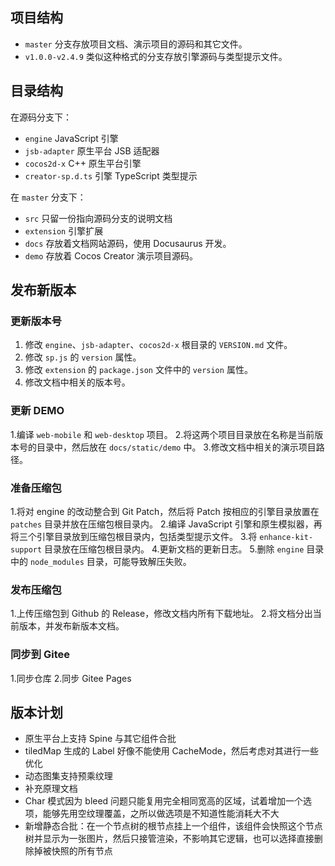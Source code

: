 ## 项目结构

- `master` 分支存放项目文档、演示项目的源码和其它文件。
- `v1.0.0-v2.4.9` 类似这种格式的分支存放引擎源码与类型提示文件。
  
## 目录结构

在源码分支下：

-  `engine` JavaScript 引擎
-  `jsb-adapter` 原生平台 JSB 适配器
-  `cocos2d-x` C++ 原生平台引擎
-  `creator-sp.d.ts` 引擎 TypeScript 类型提示

在 `master` 分支下：

- `src` 只留一份指向源码分支的说明文档
- `extension` 引擎扩展
- `docs` 存放着文档网站源码，使用 Docusaurus 开发。
- `demo` 存放着 Cocos Creator 演示项目源码。

## 发布新版本

### 更新版本号

1. 修改 `engine`、`jsb-adapter`、`cocos2d-x` 根目录的 `VERSION.md` 文件。
2. 修改 `sp.js` 的 `version` 属性。
3. 修改 `extension` 的 `package.json` 文件中的 `version` 属性。
4. 修改文档中相关的版本号。

### 更新 DEMO

1.编译 `web-mobile` 和 `web-desktop` 项目。
2.将这两个项目目录放在名称是当前版本号的目录中，然后放在 `docs/static/demo` 中。
3.修改文档中相关的演示项目路径。

### 准备压缩包

1.将对 engine 的改动整合到 Git Patch，然后将 Patch 按相应的引擎目录放置在 `patches` 目录并放在压缩包根目录内。
2.编译 JavaScript 引擎和原生模拟器，再将三个引擎目录放到压缩包根目录内，包括类型提示文件。
3.将 `enhance-kit-support` 目录放在压缩包根目录内。
4.更新文档的更新日志。
5.删除 `engine` 目录中的 `node_modules` 目录，可能导致解压失败。

### 发布压缩包

1.上传压缩包到 Github 的 Release，修改文档内所有下载地址。
2.将文档分出当前版本，并发布新版本文档。

### 同步到 Gitee

1.同步仓库
2.同步 Gitee Pages

## 版本计划

- 原生平台上支持 Spine 与其它组件合批
- tiledMap 生成的 Label 好像不能使用 CacheMode，然后考虑对其进行一些优化
- 动态图集支持预乘纹理
- 补充原理文档
- Char 模式因为 bleed 问题只能复用完全相同宽高的区域，试着增加一个选项，能够先用空纹理覆盖，之所以做选项是不知道性能消耗大不大
- 新增静态合批：在一个节点树的根节点挂上一个组件，该组件会快照这个节点树并显示为一张图片，然后只接管渲染，不影响其它逻辑，也可以选择直接删除掉被快照的所有节点
